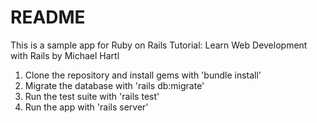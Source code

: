# README

This is a sample app for Ruby on Rails Tutorial: Learn Web Development with Rails by Michael Hartl

1. Clone the repository and install gems with 'bundle install'
2. Migrate the database with 'rails db:migrate'
3. Run the test suite with 'rails test'
4. Run the app with 'rails server'
